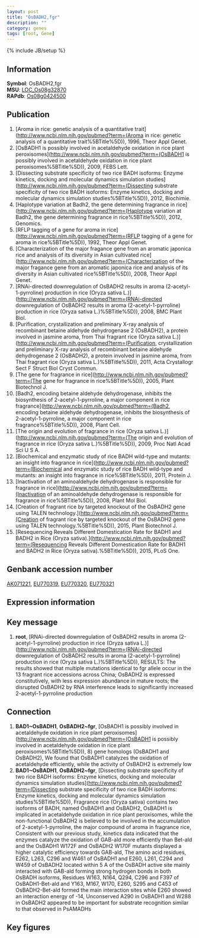 ```yaml
---
layout: post
title: "OsBADH2,fgr"
description: ""
category: genes
tags: [root, Gene]
---
```

{% include JB/setup %}

## Information
__Symbol__: OsBADH2,fgr  
__MSU__: [LOC_Os08g32870](http://rice.plantbiology.msu.edu/cgi-bin/ORF_infopage.cgi?orf=LOC_Os08g32870)  
__RAPdb__: [Os08g0424500](http://rapdb.dna.affrc.go.jp/viewer/gbrowse_details/irgsp1?name=Os08g0424500)  

## Publication
1. [Aroma in rice: genetic analysis of a quantitative trait](http://www.ncbi.nlm.nih.gov/pubmed?term=(Aroma in rice: genetic analysis of a quantitative trait%5BTitle%5D)), 1996, Theor Appl Genet.
2. [OsBADH1 is possibly involved in acetaldehyde oxidation in rice plant peroxisomes](http://www.ncbi.nlm.nih.gov/pubmed?term=(OsBADH1 is possibly involved in acetaldehyde oxidation in rice plant peroxisomes%5BTitle%5D)), 2009, FEBS Lett.
3. [Dissecting substrate specificity of two rice BADH isoforms: Enzyme kinetics, docking and molecular dynamics simulation studies](http://www.ncbi.nlm.nih.gov/pubmed?term=(Dissecting substrate specificity of two rice BADH isoforms: Enzyme kinetics, docking and molecular dynamics simulation studies%5BTitle%5D)), 2012, Biochimie.
4. [Haplotype variation at Badh2, the gene determining fragrance in rice](http://www.ncbi.nlm.nih.gov/pubmed?term=(Haplotype variation at Badh2, the gene determining fragrance in rice%5BTitle%5D)), 2012, Genomics.
5. [RFLP tagging of a gene for aroma in rice](http://www.ncbi.nlm.nih.gov/pubmed?term=(RFLP tagging of a gene for aroma in rice%5BTitle%5D)), 1992, Theor Appl Genet.
6. [Characterization of the major fragance gene from an aromatic japonica rice and analysis of its diversity in Asian cultivated rice](http://www.ncbi.nlm.nih.gov/pubmed?term=(Characterization of the major fragance gene from an aromatic japonica rice and analysis of its diversity in Asian cultivated rice%5BTitle%5D)), 2008, Theor Appl Genet.
7. [RNAi-directed downregulation of OsBADH2 results in aroma (2-acetyl-1-pyrroline) production in rice (Oryza sativa L.)](http://www.ncbi.nlm.nih.gov/pubmed?term=(RNAi-directed downregulation of OsBADH2 results in aroma (2-acetyl-1-pyrroline) production in rice (Oryza sativa L.)%5BTitle%5D)), 2008, BMC Plant Biol.
8. [Purification, crystallization and preliminary X-ray analysis of recombinant betaine aldehyde dehydrogenase 2 (OsBADH2), a protein involved in jasmine aroma, from Thai fragrant rice (Oryza sativa L.)](http://www.ncbi.nlm.nih.gov/pubmed?term=(Purification, crystallization and preliminary X-ray analysis of recombinant betaine aldehyde dehydrogenase 2 (OsBADH2), a protein involved in jasmine aroma, from Thai fragrant rice (Oryza sativa L.)%5BTitle%5D)), 2011, Acta Crystallogr Sect F Struct Biol Cryst Commun.
9. [The gene for fragrance in rice](http://www.ncbi.nlm.nih.gov/pubmed?term=(The gene for fragrance in rice%5BTitle%5D)), 2005, Plant Biotechnol J.
10. [Badh2, encoding betaine aldehyde dehydrogenase, inhibits the biosynthesis of 2-acetyl-1-pyrroline, a major component in rice fragrance](http://www.ncbi.nlm.nih.gov/pubmed?term=(Badh2, encoding betaine aldehyde dehydrogenase, inhibits the biosynthesis of 2-acetyl-1-pyrroline, a major component in rice fragrance%5BTitle%5D)), 2008, Plant Cell.
11. [The origin and evolution of fragrance in rice (Oryza sativa L.)](http://www.ncbi.nlm.nih.gov/pubmed?term=(The origin and evolution of fragrance in rice (Oryza sativa L.)%5BTitle%5D)), 2009, Proc Natl Acad Sci U S A.
12. [Biochemical and enzymatic study of rice BADH wild-type and mutants: an insight into fragrance in rice](http://www.ncbi.nlm.nih.gov/pubmed?term=(Biochemical and enzymatic study of rice BADH wild-type and mutants: an insight into fragrance in rice%5BTitle%5D)), 2011, Protein J.
13. [Inactivation of an aminoaldehyde dehydrogenase is responsible for fragrance in rice](http://www.ncbi.nlm.nih.gov/pubmed?term=(Inactivation of an aminoaldehyde dehydrogenase is responsible for fragrance in rice%5BTitle%5D)), 2008, Plant Mol Biol.
14. [Creation of fragrant rice by targeted knockout of the OsBADH2 gene using TALEN technology.](http://www.ncbi.nlm.nih.gov/pubmed?term=(Creation of fragrant rice by targeted knockout of the OsBADH2 gene using TALEN technology.%5BTitle%5D)), 2015, Plant Biotechnol J.
15. [Resequencing Reveals Different Domestication Rate for BADH1 and BADH2 in Rice (Oryza sativa).](http://www.ncbi.nlm.nih.gov/pubmed?term=(Resequencing Reveals Different Domestication Rate for BADH1 and BADH2 in Rice (Oryza sativa).%5BTitle%5D)), 2015, PLoS One.

## Genbank accession number
[AK071221](http://www.ncbi.nlm.nih.gov/nuccore/AK071221), [EU770319](http://www.ncbi.nlm.nih.gov/nuccore/EU770319), [EU770320](http://www.ncbi.nlm.nih.gov/nuccore/EU770320), [EU770321](http://www.ncbi.nlm.nih.gov/nuccore/EU770321)

## Expression information

## Key message
1. __root__, [RNAi-directed downregulation of OsBADH2 results in aroma (2-acetyl-1-pyrroline) production in rice (Oryza sativa L.)](http://www.ncbi.nlm.nih.gov/pubmed?term=(RNAi-directed downregulation of OsBADH2 results in aroma (2-acetyl-1-pyrroline) production in rice (Oryza sativa L.)%5BTitle%5D)),  RESULTS: The results showed that multiple mutations identical to fgr allele occur in the 13 fragrant rice accessions across China; OsBADH2 is expressed constitutively, with less expression abundance in mature roots; the disrupted OsBADH2 by RNA interference leads to significantly increased 2-acetyl-1-pyrroline production

## Connection
1. __BAD1~OsBADH1__, __OsBADH2~fgr__, [OsBADH1 is possibly involved in acetaldehyde oxidation in rice plant peroxisomes](http://www.ncbi.nlm.nih.gov/pubmed?term=(OsBADH1 is possibly involved in acetaldehyde oxidation in rice plant peroxisomes%5BTitle%5D)), 8) gene homologs (OsBADH1 and OsBADH2), We found that OsBADH1 catalyzes the oxidation of acetaldehyde efficiently, while the activity of OsBADH2 is extremely low
2. __BAD1~OsBADH1__, __OsBADH2~fgr__, [Dissecting substrate specificity of two rice BADH isoforms: Enzyme kinetics, docking and molecular dynamics simulation studies](http://www.ncbi.nlm.nih.gov/pubmed?term=(Dissecting substrate specificity of two rice BADH isoforms: Enzyme kinetics, docking and molecular dynamics simulation studies%5BTitle%5D)), Fragrance rice (Oryza sativa) contains two isoforms of BADH, named OsBADH1 and OsBADH2, OsBADH1 is implicated in acetaldehyde oxidation in rice plant peroxisomes, while the non-functional OsBADH2 is believed to be involved in the accumulation of 2-acetyl-1-pyrroline, the major compound of aroma in fragrance rice, Consistent with our previous study, kinetics data indicated that the enzymes catalyze the oxidation of GAB-ald more efficiently than Bet-ald and the OsBADH1 W172F and OsBADH2 W170F mutants displayed a higher catalytic efficiency towards GAB-ald, The amino acid residues, E262, L263, C296 and W461 of OsBADH1 and E260, L261, C294 and W459 of OsBADH2 located within 5 A of the OsBADH active site mainly interacted with GAB-ald forming strong hydrogen bonds in both OsBADH isoforms, Residues W163, N164, Q294, C296 and F397 of OsBADH1-Bet-ald and Y163, M167, W170, E260, S295 and C453 of OsBADH2-Bet-ald formed the main interaction sites while E260 showed an interaction energy of -14, Unconserved A290 in OsBADH1 and W288 in OsBADH2 appeared to be important for substrate recognition similar to that observed in PsAMADHs

## Key figures


